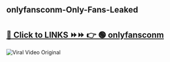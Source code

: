 
 ## onlyfansconm-Only-Fans-Leaked

# <h2><a href="https://clipsfans.com/onlyfansconm&ref=git">🔗 Click to LINKS ⏩⏩ 👉 🟢 onlyfansconm </a></h2>

<a href="https://clipsfans.com/onlyfansconm&ref=git" rel="nofollow" data-target="animated-image.originalLink"><img src="https://i.ibb.co.com/xMMVF88/686577567.gif" alt="Viral Video Original" style="max-width: 100%; display: inline-block;" data-target="animated-image.originalImage"></a>
